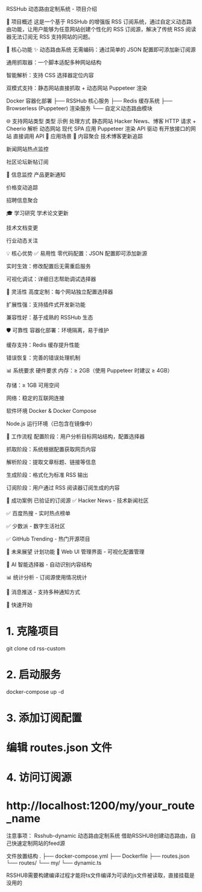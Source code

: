 RSSHub 动态路由定制系统 - 项目介绍

🚀 项目概述
这是一个基于 RSSHub 的增强版 RSS 订阅系统，通过自定义动态路由功能，让用户能够为任意网站创建个性化的 RSS 订阅源，解决了传统 RSS 阅读器无法订阅无 RSS 支持网站的问题。

🎯 核心功能
✨ 动态路由系统
无需编码：通过简单的 JSON 配置即可添加新订阅源

通用抓取器：一个脚本适配多种网站结构

智能解析：支持 CSS 选择器定位内容

双模式支持：静态网站直接抓取 + 动态网站 Puppeteer 渲染

Docker 容器化部署
├── RSSHub 核心服务
├── Redis 缓存系统
├── Browserless (Puppeteer) 渲染服务
└── 自定义动态路由模块

🌐 支持网站类型
类型	示例	处理方式
静态网站	Hacker News、博客	HTTP 请求 + Cheerio 解析
动态网站	现代 SPA 应用	Puppeteer 渲染
API 驱动	有开放接口的网站	直接调用 API
🎪 应用场景
📰 内容聚合
技术博客更新追踪

新闻网站热点监控

社区论坛新帖订阅

🔔 信息监控
产品更新通知

价格变动追踪

招聘信息聚合

🎓 学习研究
学术论文更新

技术文档变更

行业动态关注

💡 核心优势
✅ 易用性
零代码配置：JSON 配置即可添加新源

实时生效：修改配置后无需重启服务

可视化调试：详细日志帮助调试选择器

🔄 灵活性
高度定制：每个网站独立配置选择器

扩展性强：支持插件式开发新功能

兼容性好：基于成熟的 RSSHub 生态

🛡️ 可靠性
容器化部署：环境隔离，易于维护

缓存支持：Redis 缓存提升性能

错误恢复：完善的错误处理机制

📊 系统要求
硬件要求
内存：≥ 2GB（使用 Puppeteer 时建议 ≥ 4GB）

存储：≥ 1GB 可用空间

网络：稳定的互联网连接

软件环境
Docker & Docker Compose

Node.js 运行环境（已包含在镜像中）

🔄 工作流程
配置阶段：用户分析目标网站结构，配置选择器

抓取阶段：系统根据配置获取网页内容

解析阶段：提取文章标题、链接等信息

生成阶段：格式化为标准 RSS 输出

订阅阶段：用户通过 RSS 阅读器订阅生成的内容

🎉 成功案例
已验证的订阅源
✅ Hacker News - 技术新闻社区

✅ 百度热搜 - 实时热点榜单

✅ 少数派 - 数字生活社区

✅ GitHub Trending - 热门开源项目

🔮 未来展望
计划功能
🔄 Web UI 管理界面 - 可视化配置管理

🤖 AI 智能选择器 - 自动识别内容结构

📊 统计分析 - 订阅源使用情况统计

🔔 消息推送 - 支持多种通知方式


🚀 快速开始

# 1. 克隆项目
git clone <repository>
cd rss-custom

# 2. 启动服务
docker-compose up -d

# 3. 添加订阅配置
# 编辑 routes.json 文件

# 4. 访问订阅源
# http://localhost:1200/my/your_route_name


注意事项：
Rsshub-dynamic 动态路由定制系统
借助RSSHUB创建动态路由，自己快速定制网站的feed源

文件放置结构
.
├── docker-compose.yml
├── Dockerfile
├── routes.json
└── routes/
    └── my/
        └── dynamic.ts

RSSHUB需要构建编译过程才能将ts文件编译为可读的js文件被读取，直接挂载是没用的



